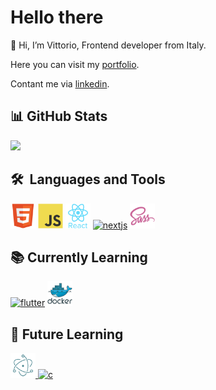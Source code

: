# Hello there

👋 Hi, I’m Vittorio, Frontend developer from Italy.

Here you can visit my [portfolio](https://www.vittorioscaperrotta.dev/).

Contant me via [linkedin](https://www.linkedin.com/in/vittorio-scaperrotta/).

## 📊 GitHub Stats
![](https://github-readme-stats.vercel.app/api?username=vscaperrotta&show_icons=true&theme=radical)

## 🛠️&nbsp;&nbsp;Languages&nbsp;and&nbsp;Tools</b>
<p align="left">
<a href="https://www.w3schools.com/html/" target="_blank"> <img src="https://raw.githubusercontent.com/devicons/devicon/master/icons/html5/html5-original.svg" alt="html" width="40" height="40"/></a>
<a href="https://developer.mozilla.org/en-US/docs/Web/JavaScript" target="_blank"> <img src="https://raw.githubusercontent.com/devicons/devicon/master/icons/javascript/javascript-original.svg" alt="javascript" width="40" height="40"/></a>
<a href="https://reactjs.org/" target="_blank"> <img src="https://raw.githubusercontent.com/devicons/devicon/master/icons/react/react-original-wordmark.svg" alt="react" width="40" height="40"/></a>
<a href="https://nextjs.org/" target="_blank"><img src="https://cdn.jsdelivr.net/gh/devicons/devicon@latest/icons/nextjs/nextjs-original.svg" alt="nextjs" width="40" height="40" /></a>
<a href="https://sass-lang.com" target="_blank"> <img src="https://raw.githubusercontent.com/devicons/devicon/master/icons/sass/sass-original.svg" alt="sass" width="40" height="40"/></a>
<!-- <a href="https://postman.com" target="_blank"> <img src="https://www.vectorlogo.zone/logos/getpostman/getpostman-icon.svg" alt="postman" width="40" height="40"/></a>
<a href="https://git-scm.com/" target="_blank"> <img src="https://www.vectorlogo.zone/logos/git-scm/git-scm-icon.svg" alt="git" width="40" height="40"/></a> -->
</p>

## 📚 Currently Learning
<p>
<a href="https://flutter.dev/" target="_blank"><img src="https://cdn.jsdelivr.net/gh/devicons/devicon@latest/icons/flutter/flutter-original.svg" alt="flutter" width="40" height="40" /></a>
<a href="https://www.docker.com/" target="_blank"> <img src="https://raw.githubusercontent.com/devicons/devicon/master/icons/docker/docker-original-wordmark.svg" alt="docker" width="40" height="40"/> </a> 
</p>
  
## 🔮 Future Learning
<a href="https://www.electronjs.org/" target="_blank"> <img src="https://raw.githubusercontent.com/devicons/devicon/master/icons/electron/electron-original.svg" alt="electrone" width="40" height="40"/> </a>
<a href="https://it.wikipedia.org/wiki/C_(linguaggio_di_programmazione" target="_blank"> <img src="https://cdn.jsdelivr.net/gh/devicons/devicon@latest/icons/c/c-original.svg" alt="c" width="40" height="40"/> </a>

